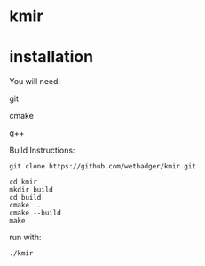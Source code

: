 # kmir
# installation

You will need:

git

cmake

g++

Build Instructions:

    git clone https://github.com/wetbadger/kmir.git

    cd kmir
    mkdir build
    cd build
    cmake ..
    cmake --build .
    make
    
run with:
    
    ./kmir
    
